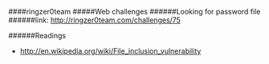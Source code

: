 ####ringzer0team
#####Web challenges
######Looking for password file
######link: http://ringzer0team.com/challenges/75

######Readings  
* http://en.wikipedia.org/wiki/File_inclusion_vulnerability
